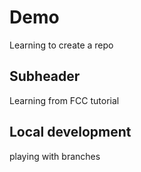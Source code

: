 # Demo

Learning to create  a repo

## Subheader

Learning from FCC tutorial

## Local development

playing with branches